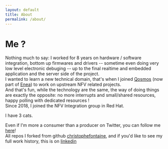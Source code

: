 ```yaml
---
layout: default
title: About
permalink: /about/
---
```

Me ?
===

Nothing much to say: I worked for 8 years on hardware / software integration, bottom up firmwares and drivers -- sometime even doing very low level electronic debuging -- up to the final realtime and embedded application and the server side of the project.  
I wanted to learn a new technical domain, that's when I joined [Qosmos][Qosmos] (now part of [Enea][Enea]) to work on upstream NFV related projects.  
And that's fun, while the technology are the same, the way of doing things are exactly the opposite: no more interrupts and small/shared resources, happy polling with dedicated resources !  
Since 2018, I joined the NFV Integration group in Red Hat.

I have 3 cats.

Even if I'm more a consumer than a producer on Twitter, you can follow me [here][twitter]!  
All repos I forked from github [christophefontaine][github], and if you'd like to see my full work history, this is on [linkedin][linkedin]

[Qosmos]: http://www.qosmos.com
[Enea]: http://www.enea.com
[github]: https://github.com/christophefontaine
[twitter]: https://twitter.com/dottophe
[linkedin]: https://linkedin.com/christophefontaine
